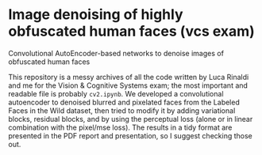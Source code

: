 # Image denoising of highly obfuscated human faces (vcs exam)
 Convolutional AutoEncoder-based networks to denoise images of obfuscated human faces
 
This repository is a messy archives of all the code written by Luca Rinaldi and me for the Vision & Cognitive Systems exam; the most important and readable file is probably `cv2.ipynb`. 
We developed a convolutional autoencoder to denoised blurred and pixelated faces from the Labeled Faces in the Wild dataset, then tried to modify it by adding variational blocks, residual blocks, and by using the perceptual loss (alone or in linear combination with the pixel/mse loss). The results in a tidy format are presented in the PDF report and presentation, so I suggest checking those out.
